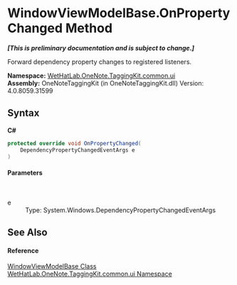 # WindowViewModelBase.OnPropertyChanged Method 
 _**\[This is preliminary documentation and is subject to change.\]**_

Forward dependency property changes to registered listeners.

**Namespace:**&nbsp;<a href="043a9407-ac38-b3ac-7348-a6090af495ad">WetHatLab.OneNote.TaggingKit.common.ui</a><br />**Assembly:**&nbsp;OneNoteTaggingKit (in OneNoteTaggingKit.dll) Version: 4.0.8059.31599

## Syntax

**C#**<br />
``` C#
protected override void OnPropertyChanged(
	DependencyPropertyChangedEventArgs e
)
```


#### Parameters
&nbsp;<dl><dt>e</dt><dd>Type: System.Windows.DependencyPropertyChangedEventArgs<br /></dd></dl>

## See Also


#### Reference
<a href="874446c0-97b5-9b14-77fa-860013f5467d">WindowViewModelBase Class</a><br /><a href="043a9407-ac38-b3ac-7348-a6090af495ad">WetHatLab.OneNote.TaggingKit.common.ui Namespace</a><br />